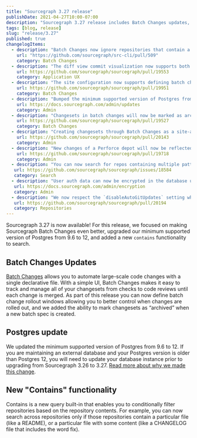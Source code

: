 ```yaml
---
title: "Sourcegraph 3.27 release"
publishDate: 2021-04-27T10:00-07:00
description: "Sourcegraph 3.27 release includes Batch Changes updates, changes to the minimum required version of Postgres, and a new seach feature."
tags: [blog, release]
slug: "release/3.27"
published: true
changelogItems:
  - description: "Batch Changes now ignore repositories that contain a `.batchignore` file."
    url: "https://github.com/sourcegraph/src-cli/pull/509"
    category: Batch Changes
  - description: "The diff view commit visualization now supports both split and unified views, including hovers, go-to-definition, and find-references."
    url: https://github.com/sourcegraph/sourcegraph/pull/19553
    category: Application UX
  - description: "The site configuration now supports defining batch change rollout windows, which can be used to slow or disable pushing changesets at particular times of day or days of the week."
    url: https://github.com/sourcegraph/sourcegraph/pull/19951
    category: Batch Changes
  - description: "Bumped the minimum supported version of Postgres from `9.6` to `12`. The upgrade procedure is mostly automated for existing deployments, but may require action if using the single-container deployment or an external database. See the upgrade documentation for your deployment type for detailed instructions."
    url: https://docs.sourcegraph.com/admin/updates
    category: Admin
  - description: "Changesets in batch changes will now be marked as archived instead of being detached when a new batch spec that doesn't include the changesets is applied. Once they're archived users can manually detach them in the UI."
    url: https://github.com/sourcegraph/sourcegraph/pull/19527
    category: Batch Changes
  - description: "Creating changesets through Batch Changes as a site-admin without configured Batch Changes credentials has been deprecated. To avoid any interruptions in changeset creation, please configure user or global credentials before Sourcegraph 3.29."
    url: https://github.com/sourcegraph/sourcegraph/pull/20143
    category: Admin
  - description: "New changes of a Perforce depot will now be reflected in `master` branch after the initial clone."
    url: https://github.com/sourcegraph/sourcegraph/pull/19718
    category: Admin
  - description: "You can now search for repos containing multiple patterns using the built-in `contains` predicate: `repo:contains(...)`, `repo:contains.file(...)`, `repo:contains.content(...)`, and `repo:contains.commit.after(...)`."
   url: https://github.com/sourcegraph/sourcegraph/issues/18584
   category: Search
  - description: "User auth data can now be encrypted in the database using the `encryption.keys` config."
   url: https://docs.sourcegraph.com/admin/encryption
   category: Admin
  - description: "We now respect the `disableAutoGitUpdates` setting when cloning or fetching repos on demand and during cleanup tasks that may re-clone old repos."
   url: https://github.com/sourcegraph/sourcegraph/pull/20194
   category: Repositories
---
```


Sourcegraph 3.27 is now available! For this release, we focused on making Sourcegraph Batch Changes even better, upgraded our minimum supported version of Postgres from 9.6 to 12, and added a new `contains` functionality to search.

## Batch Changes Updates

[Batch Changes](https://about.sourcegraph.com/batch-changes/) allows you to automate large-scale code changes with a single declarative file. With a simple UI, Batch Changes makes it easy to track and manage all of your changesets from checks to code reviews until each change is merged.
As part of this release you can now define batch change rollout windows allowing you to better control when changes are rolled out, and we added the ability to mark changesets as “archived” when a new batch spec is created.

## Postgres update

We updated the minimum supported version of Postgres from 9.6 to 12. If you are maintaining an external database and your Postgres version is older than Postgres 12, you will need to update your database instance prior to upgrading from Sourcegraph 3.26 to 3.27.
[Read more about why we made this change](https://about.sourcegraph.com/blog/postgres-version-update/).

## New "Contains" functionality 

Contains is a new query built-in that enables you to conditionally filter repositories based on the repository contents. For example, you can now search across repositories only if those repositories contain a particular file (like a README), or a particular file with some content (like a CHANGELOG file that includes the word fix).
